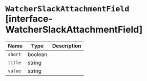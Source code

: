 # `WatcherSlackAttachmentField` [interface-WatcherSlackAttachmentField]

| Name | Type | Description |
| - | - | - |
| `short` | boolean | &nbsp; |
| `title` | string | &nbsp; |
| `value` | string | &nbsp; |

